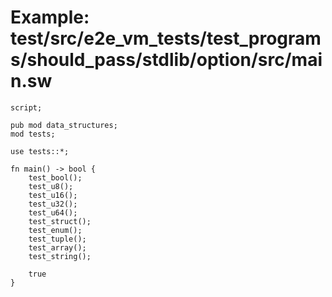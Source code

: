 # Example: test/src/e2e_vm_tests/test_programs/should_pass/stdlib/option/src/main.sw

```sway
script;

pub mod data_structures;
mod tests;

use tests::*;

fn main() -> bool {
    test_bool();
    test_u8();
    test_u16();
    test_u32();
    test_u64();
    test_struct();
    test_enum();
    test_tuple();
    test_array();
    test_string();

    true
}

```

